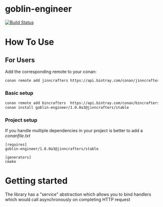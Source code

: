 # goblin-engineer

[![Build Status](https://travis-ci.org/jinncrafters/goblin-engineer.svg?branch=master)](https://travis-ci.org/jinncrafters/goblin-engineer)
# How To Use

## For Users

Add the corresponding remote to your conan:

```bash
conan remote add jinncrafters https://api.bintray.com/conan/jinncrafters/conan
```

### Basic setup
```bash
conan remote add bincrafters  https://api.bintray.com/conan/bincrafters/public-conan
conan install goblin-engineer/1.0.0a3@jinncrafters/stable
```
### Project setup

If you handle multiple dependencies in your project is better to add a *conanfile.txt*

    [requires]
    goblin-engineer/1.0.0a3@jinncrafters/stable

    [generators]
    cmake

# Getting started
The library has a "service" abstraction which allows you to bind handlers which would call asynchronously on completing HTTP request